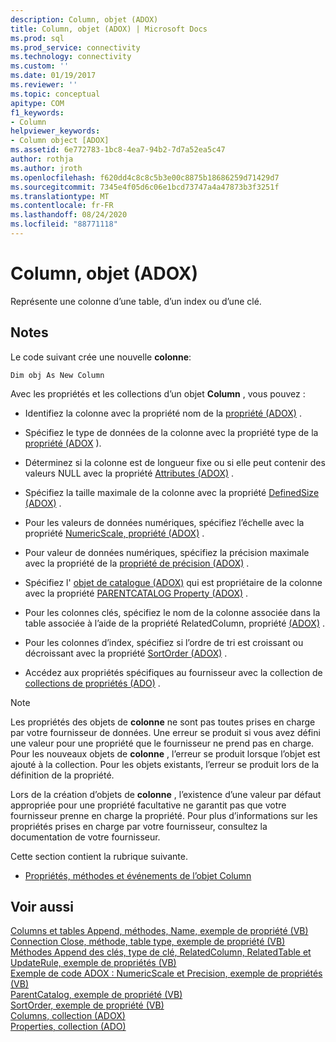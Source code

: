 ```yaml
---
description: Column, objet (ADOX)
title: Column, objet (ADOX) | Microsoft Docs
ms.prod: sql
ms.prod_service: connectivity
ms.technology: connectivity
ms.custom: ''
ms.date: 01/19/2017
ms.reviewer: ''
ms.topic: conceptual
apitype: COM
f1_keywords:
- Column
helpviewer_keywords:
- Column object [ADOX]
ms.assetid: 6e772783-1bc8-4ea7-94b2-7d7a52ea5c47
author: rothja
ms.author: jroth
ms.openlocfilehash: f620dd4c8c8c5b3e00c8875b18686259d71429d7
ms.sourcegitcommit: 7345e4f05d6c06e1bcd73747a4a47873b3f3251f
ms.translationtype: MT
ms.contentlocale: fr-FR
ms.lasthandoff: 08/24/2020
ms.locfileid: "88771118"
---
```

# <a name="column-object-adox"></a>Column, objet (ADOX)
Représente une colonne d’une table, d’un index ou d’une clé.  
  
## <a name="remarks"></a>Notes  
 Le code suivant crée une nouvelle **colonne**:  
  
 `Dim obj As New Column`  
  
 Avec les propriétés et les collections d’un objet **Column** , vous pouvez :  
  
-   Identifiez la colonne avec la propriété nom de la [propriété (ADOX)](./name-property-adox.md) .  
  
-   Spécifiez le type de données de la colonne avec la propriété type de la [propriété (ADOX](./type-property-key-adox.md) ).  
  
-   Déterminez si la colonne est de longueur fixe ou si elle peut contenir des valeurs NULL avec la propriété [Attributes (ADOX)](./attributes-property-adox.md) .  
  
-   Spécifiez la taille maximale de la colonne avec la propriété [DefinedSize (ADOX)](./definedsize-property-adox.md) .  
  
-   Pour les valeurs de données numériques, spécifiez l’échelle avec la propriété [NumericScale, propriété (ADOX)](./numericscale-property-adox.md) .  
  
-   Pour valeur de données numériques, spécifiez la précision maximale avec la propriété de la [propriété de précision (ADOX)](./precision-property-adox.md) .  
  
-   Spécifiez l' [objet de catalogue (ADOX)](./catalog-object-adox.md) qui est propriétaire de la colonne avec la propriété [PARENTCATALOG Property (ADOX)](./parentcatalog-property-adox.md) .  
  
-   Pour les colonnes clés, spécifiez le nom de la colonne associée dans la table associée à l’aide de la propriété RelatedColumn, propriété [(ADOX)](./relatedcolumn-property-adox.md) .  
  
-   Pour les colonnes d’index, spécifiez si l’ordre de tri est croissant ou décroissant avec la propriété [SortOrder (ADOX)](./sortorder-property-adox.md) .  
  
-   Accédez aux propriétés spécifiques au fournisseur avec la collection de [collections de propriétés (ADO)](../ado-api/properties-collection-ado.md) .  
  
> [!NOTE]
>  Les propriétés des objets de **colonne** ne sont pas toutes prises en charge par votre fournisseur de données. Une erreur se produit si vous avez défini une valeur pour une propriété que le fournisseur ne prend pas en charge. Pour les nouveaux objets de **colonne** , l’erreur se produit lorsque l’objet est ajouté à la collection. Pour les objets existants, l’erreur se produit lors de la définition de la propriété.  
>   
>  Lors de la création d’objets de **colonne** , l’existence d’une valeur par défaut appropriée pour une propriété facultative ne garantit pas que votre fournisseur prenne en charge la propriété. Pour plus d’informations sur les propriétés prises en charge par votre fournisseur, consultez la documentation de votre fournisseur.  
  
 Cette section contient la rubrique suivante.  
  
-   [Propriétés, méthodes et événements de l’objet Column](./column-object-properties-methods-and-events.md)  
  
## <a name="see-also"></a>Voir aussi  
 [Columns et tables Append, méthodes, Name, exemple de propriété (VB)](./columns-and-tables-append-methods-name-property-example-vb.md)   
 [Connection Close, méthode, table type, exemple de propriété (VB)](./connection-close-method-table-type-property-example-vb.md)   
 [Méthodes Append des clés, type de clé, RelatedColumn, RelatedTable et UpdateRule, exemple de propriétés (VB)](./keys-append-method-key-type-relatedcolumn-relatedtable-example-vb.md)   
 [Exemple de code ADOX : NumericScale et Precision, exemple de propriétés (VB)](./adox-code-example-numericscale-and-precision-properties-example-vb.md)   
 [ParentCatalog, exemple de propriété (VB)](./parentcatalog-property-example-vb.md)   
 [SortOrder, exemple de propriété (VB)](./sortorder-property-example-vb.md)   
 [Columns, collection (ADOX)](./columns-collection-adox.md)   
 [Properties, collection (ADO)](../ado-api/properties-collection-ado.md)